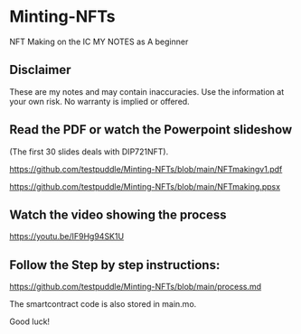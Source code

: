 # Minting-NFTs

NFT Making on the IC 
MY NOTES as A beginner

## Disclaimer
These are my notes and may contain inaccuracies.
Use the information at your own risk.  No warranty is implied or offered.

## Read the PDF or watch the Powerpoint slideshow 
(The first 30 slides deals with DIP721NFT).

https://github.com/testpuddle/Minting-NFTs/blob/main/NFTmakingv1.pdf

https://github.com/testpuddle/Minting-NFTs/blob/main/NFTmaking.ppsx

## Watch the video showing the process

https://youtu.be/IF9Hg94SK1U

## Follow the Step by step instructions:
https://github.com/testpuddle/Minting-NFTs/blob/main/process.md 


The smartcontract code is also stored in main.mo.  

Good luck!

